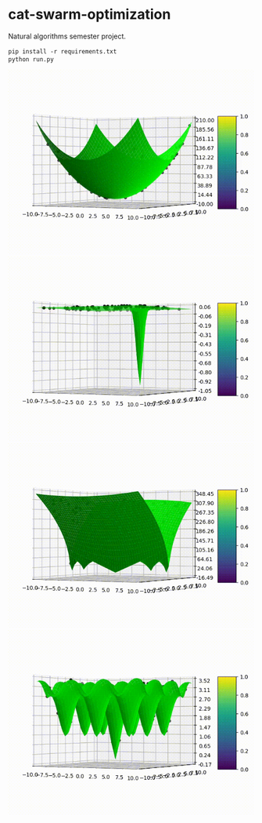 # cat-swarm-optimization
Natural algorithms semester project.

```
pip install -r requirements.txt
python run.py
```

![](https://github.com/areebbeigh/cat-swarm-optimization/blob/main/gifs/sphere_function_result.gif)
![](https://github.com/areebbeigh/cat-swarm-optimization/blob/main/gifs/easom_function_result.gif)
![](https://github.com/areebbeigh/cat-swarm-optimization/blob/main/gifs/bukin_function_result.gif)
![](https://github.com/areebbeigh/cat-swarm-optimization/blob/main/gifs/ackley_function_result.gif)
